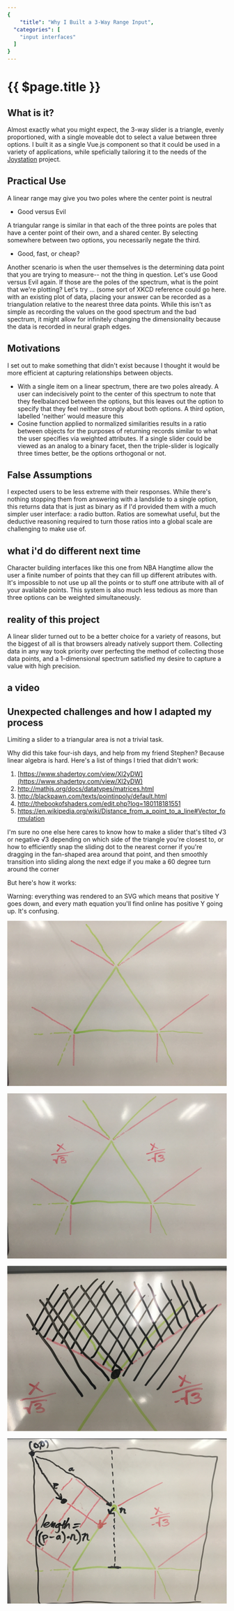 ```yaml
---
{
	"title": "Why I Built a 3-Way Range Input",
  "categories": [
    "input interfaces"
  ]
}
---
```


# {{ $page.title }}

## What is it?
Almost exactly what you might expect, the 3-way slider is a triangle, evenly proportioned, with a single moveable dot to select a value between three options. I built it as a single Vue.js component so that it could be used in a variety of applications, while speficially tailoring it to the needs of the [Joystation](/projects/joystation) project.

## Practical Use
A linear range may give you two poles where the center point is neutral
- Good versus Evil

A triangular range is similar in that each of the three points are poles that have a center point of their own, and a shared center. By selecting somewhere between two options, you necessarily negate the third.
- Good, fast, or cheap?

Another scenario is when the user themselves is the determining data point that you are trying to measure-- not the thing in question. Let's use Good versus Evil again. If those are the poles of the spectrum, what is the point that we're plotting? Let's try ... (some sort of XKCD reference could go here. with an existing plot of data, placing your answer can be recorded as a triangulation relative to the nearest three data points. While this isn't as simple as recording the values on the good spectrum and the bad spectrum, it might allow for infinitely changing the dimensionality because the data is recorded in neural graph edges.

## Motivations
I set out to make something that didn't exist because I thought it would be more efficient at capturing relationships between objects.
- With a single item on a linear spectrum, there are two poles already. A user can indecisively point to the center of this spectrum to note that they feelbalanced between the options, but this leaves out the option to specify that they feel neither strongly about both options. A third option, labelled 'neither' would measure this
- Cosine function applied to normalized similarities results in a ratio between objects for the purposes of returning records similar to what the user specifies via weighted attributes. If a single slider could be viewed as an analog to a binary facet, then the triple-slider is logically three times better, be the options orthogonal or not.

## False Assumptions
I expected users to be less extreme with their responses. While there's nothing stopping them from answering with a landslide to a single option, this returns data that is just as binary as if I'd provided them with a much simpler user interface: a radio button.
Ratios are somewhat useful, but the deductive reasoning required to turn those ratios into a global scale are challenging to make use of.

## what i'd do different next time
Character building interfaces like this one from NBA Hangtime allow the user a finite number of points that they can fill up different atributes with. It's impossible to not use up all the points or to stuff one attribute with all of your available points. This system is also much less tedious as more than three options can be weighted simultaneously.
## reality of this project
A linear slider turned out to be a better choice for a variety of reasons, but the biggest of all is that browsers already natively support them. Collecting data in any way took priority over perfecting the method of collecting those data points, and a 1-dimensional spectrum satisfied my desire to capture a value with high precision.
## a video

## Unexpected challenges and how I adapted my process
Limiting a slider to a triangular area is not a trivial task.

Why did this take four-ish days, and help from my friend Stephen? Because linear algebra is hard. Here's a list of things I tried that didn't work:

1. [https://www.shadertoy.com/view/Xl2yDW](https://www.shadertoy.com/view/Xl2yDW)
1. http://mathjs.org/docs/datatypes/matrices.html
1. http://blackpawn.com/texts/pointinpoly/default.html
1. http://thebookofshaders.com/edit.php?log=180118181551
1. https://en.wikipedia.org/wiki/Distance_from_a_point_to_a_line#Vector_formulation

I'm sure no one else here cares to know how to make a slider that's tilted √3 or negative √3 depending on which side of the triangle you're closest to, or how to efficiently snap the sliding dot to the nearest corner if you're dragging in the fan-shaped area around that point, and then smoothly transition into sliding along the next edge if you make a 60 degree turn around the corner

But here's how it works:

Warning: everything was rendered to an SVG which means that positive Y goes down, and every math equation you'll find online has positive Y going up. It's confusing.

![The regions outside of the triangle split up into sides and corners](./IMG_1954.jpg)

![for the left side, the slope is 1/sqrt(3). the right side is just the negative of that. In regular math coordinates, these would be reversed, but remember that graphics coordinates are vertically flipped.](./IMG_1955.jpg)

![if the event point is less than either of the red lines, just snap to the apex. This is cheaper than calculating distance.](./IMG_1956.jpg)

![To determine the point along the sloped sides, the new vector (p-a).dot(n).multiply(n) where n is a unit vector of AB (from the apex to the base, with with a length of one) To write it another way, n = B.subtract(A).normalize() which could also be called "the angle" and (p-a).dot(n) could be called "the length from A" the mutiplication of the two results in a point projected onto the line.](./IMG_1957.jpg)

